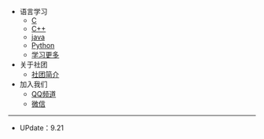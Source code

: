 * 语言学习
  * [C](https://www.runoob.com/cprogramming/c-tutorial.html)
  * [C++](https://www.runoob.com/cplusplus/cpp-intro.html)
  * [java](https://www.runoob.com/java/java-tutorial.html)
  * [Python](https://www.runoob.com/python3/python3-tutorial.html)
  * [学习更多](https://www.runoob.com/)
* 关于社团
  * [社团简介](/ProjectDocs/jj.md)
* 加入我们
  * [QQ频道](https://pd.qq.com/s/63cw709he) 
  * [微信](/ProjectDocs/wechat.md)
---
* UPdate：9.21

